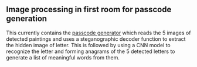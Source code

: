 ## Image processing in first room for passcode generation
This currently contains the [passcode generator](./Passcode_generator.py) which reads the 5 images of detected paintings and uses a steganographic decoder function 
to extract the hidden image of letter. This is followed by using a CNN model to recognize the letter and forming anagrams of the 5 detected letters to generate a list 
of meaningful words from them.
